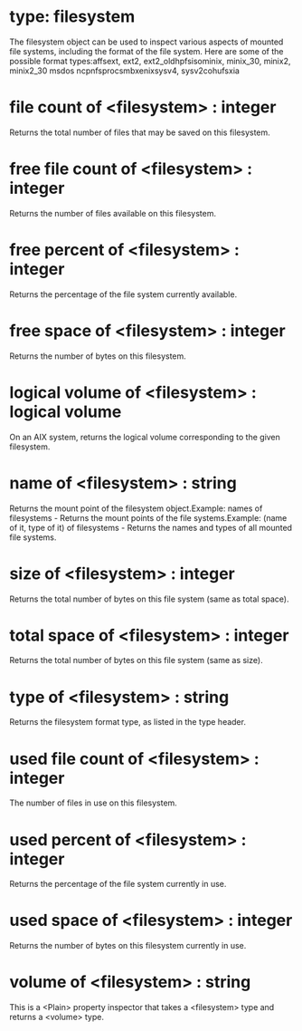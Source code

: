 # type: filesystem

The filesystem object can be used to inspect various aspects of mounted file systems, including the format of the file system. Here are some of the possible format types:affsext, ext2, ext2_oldhpfsisominix, minix_30, minix2, minix2_30 msdos ncpnfsprocsmbxenixsysv4, sysv2cohufsxia

# file count of &lt;filesystem&gt; : integer

Returns the total number of files that may be saved on this filesystem.

# free file count of &lt;filesystem&gt; : integer

Returns the number of files available on this filesystem.

# free percent of &lt;filesystem&gt; : integer

Returns the percentage of the file system currently available.

# free space of &lt;filesystem&gt; : integer

Returns the number of bytes on this filesystem.

# logical volume of &lt;filesystem&gt; : logical volume

On an AIX system, returns the logical volume corresponding to the given filesystem.

# name of &lt;filesystem&gt; : string

Returns the mount point of the filesystem object.Example: names of filesystems - Returns the mount points of the file systems.Example: (name of it, type of it) of filesystems - Returns the names and types of all mounted file systems.

# size of &lt;filesystem&gt; : integer

Returns the total number of bytes on this file system (same as total space).

# total space of &lt;filesystem&gt; : integer

Returns the total number of bytes on this file system (same as size).

# type of &lt;filesystem&gt; : string

Returns the filesystem format type, as listed in the type header.

# used file count of &lt;filesystem&gt; : integer

The number of files in use on this filesystem.

# used percent of &lt;filesystem&gt; : integer

Returns the percentage of the file system currently in use.

# used space of &lt;filesystem&gt; : integer

Returns the number of bytes on this filesystem currently in use.

# volume of &lt;filesystem&gt; : string

This is a &lt;Plain&gt; property inspector that takes a &lt;filesystem&gt; type and returns a &lt;volume&gt; type.
